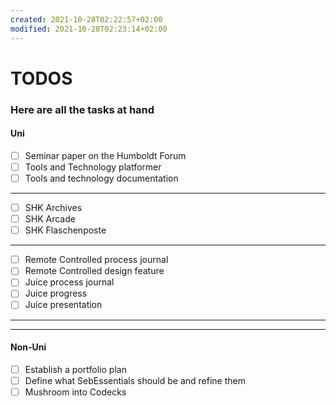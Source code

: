 ```yaml
---
created: 2021-10-28T02:22:57+02:00
modified: 2021-10-28T02:23:14+02:00
---
```


# TODOS

### Here are all the tasks at hand


#### Uni
- [ ] Seminar paper on the Humboldt Forum
- [ ] Tools and Technology platformer
- [ ] Tools and technology documentation
___
- [ ] SHK Archives
- [ ] SHK Arcade
- [ ] SHK Flaschenposte
___
- [ ] Remote Controlled process journal
- [ ] Remote Controlled design feature
- [ ] Juice process journal
- [ ] Juice progress
- [ ] Juice presentation
___
___
#### Non-Uni
- [ ] Establish a portfolio plan
- [ ] Define what SebEssentials should be and refine them
- [ ] Mushroom into Codecks